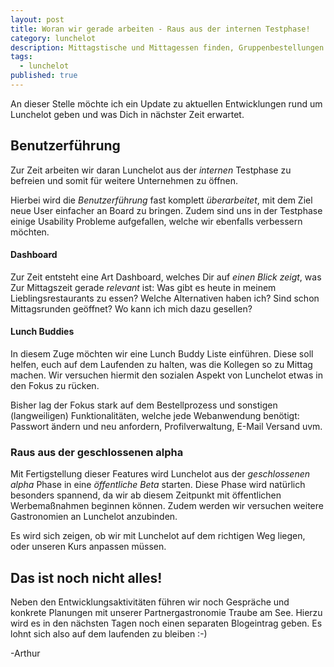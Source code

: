 ```yaml
---
layout: post
title: Woran wir gerade arbeiten - Raus aus der internen Testphase!
category: lunchelot
description: Mittagstische und Mittagessen finden, Gruppenbestellungen und Zeit sparen mit Mittagsrunden
tags:
  - lunchelot
published: true
---
```


An dieser Stelle möchte ich ein Update zu aktuellen Entwicklungen rund um Lunchelot geben und was Dich in nächster Zeit erwartet.

## Benutzerführung

Zur Zeit arbeiten wir daran Lunchelot aus der _internen_ Testphase zu befreien und somit für weitere Unternehmen
zu öffnen.

<!-- more -->

Hierbei wird die _Benutzerführung_ fast komplett _überarbeitet_, mit dem Ziel neue User einfacher an Board zu bringen.
Zudem sind uns in der Testphase einige Usability Probleme aufgefallen, welche wir ebenfalls verbessern möchten.

#### Dashboard

Zur Zeit entsteht eine Art Dashboard, welches Dir auf _einen Blick zeigt_, was Zur Mittagszeit gerade _relevant_ ist:
Was gibt es heute in meinem Lieblingsrestaurants zu essen? Welche Alternativen haben ich?
Sind schon Mittagsrunden geöffnet? Wo kann ich mich dazu gesellen?

#### Lunch Buddies

In diesem Zuge möchten wir eine Lunch Buddy Liste einführen. Diese soll helfen, euch auf dem Laufenden zu
halten, was die Kollegen so zu Mittag machen.
Wir versuchen hiermit den sozialen Aspekt von Lunchelot etwas in den Fokus zu rücken.

Bisher lag der Fokus stark auf dem Bestellprozess und sonstigen (langweiligen) Funktionalitäten, welche jede Webanwendung
benötigt: Passwort ändern und neu anfordern, Profilverwaltung, E-Mail Versand uvm.

### Raus aus der geschlossenen alpha

Mit Fertigstellung dieser Features wird Lunchelot aus der _geschlossenen alpha_ Phase in eine _öffentliche Beta_ starten.
Diese Phase wird natürlich besonders spannend, da wir ab diesem Zeitpunkt mit öffentlichen Werbemaßnahmen beginnen können.
Zudem werden wir versuchen weitere Gastronomien an Lunchelot anzubinden.

Es wird sich zeigen, ob wir mit Lunchelot auf dem richtigen Weg liegen, oder unseren Kurs anpassen müssen.


## Das ist noch nicht alles!

Neben den Entwicklungsaktivitäten führen wir noch Gespräche und konkrete Planungen mit
unserer Partnergastronomie Traube am See. Hierzu wird es in den nächsten Tagen noch einen separaten Blogeintrag geben.
Es lohnt sich also auf dem laufenden zu bleiben :-)

-Arthur












